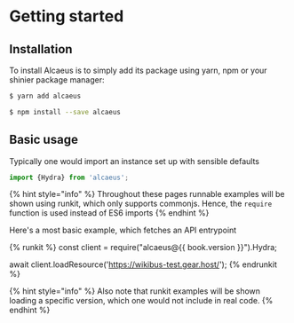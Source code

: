 # Getting started

## Installation

To install Alcaeus is to simply add its package using yarn, npm or your shinier package manager:

```bash
$ yarn add alcaeus
```

```bash
$ npm install --save alcaeus
```

## Basic usage

Typically one would import an instance set up with sensible defaults

```js
import {Hydra} from 'alcaeus';
```

{% hint style="info" %}
 Throughout these pages runnable examples will be shown using runkit, which only
 supports commonjs. Hence, the `require` function is used instead of ES6 imports
{% endhint %}

Here's a most basic example, which fetches an API entrypoint

{% runkit %}
const client = require("alcaeus@{{ book.version }}").Hydra;

await client.loadResource('https://wikibus-test.gear.host/');
{% endrunkit %}

{% hint style="info" %}
 Also note that runkit examples will be shown loading a specific version,
 which one would not include in real code.
{% endhint %}
